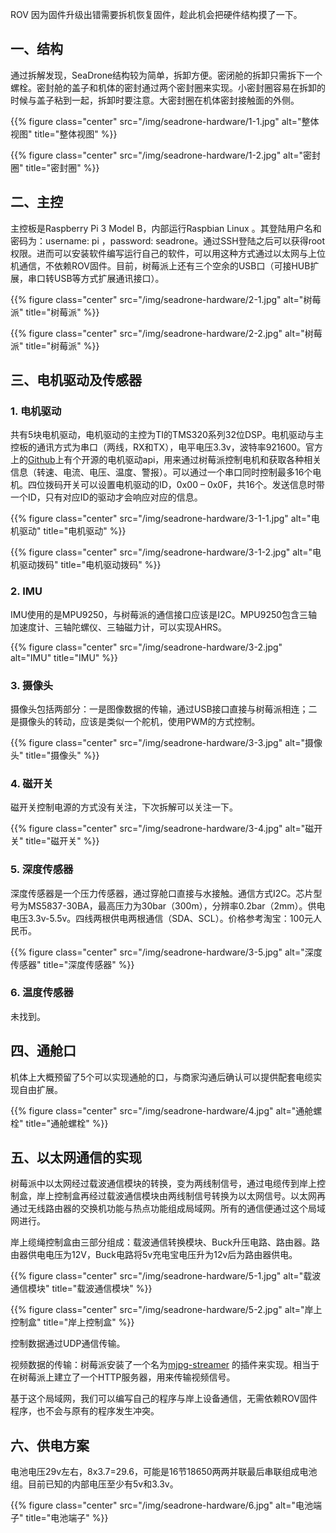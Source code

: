 ROV 因为固件升级出错需要拆机恢复固件，趁此机会把硬件结构摸了一下。  
<!--more-->

## 一、结构

通过拆解发现，SeaDrone结构较为简单，拆卸方便。密闭舱的拆卸只需拆下一个螺栓。密封舱的盖子和机体的密封通过两个密封圈来实现。小密封圈容易在拆卸的时候与盖子粘到一起，拆卸时要注意。大密封圈在机体密封接触面的外侧。

{{% figure class="center" src="/img/seadrone-hardware/1-1.jpg" alt="整体视图" title="整体视图" %}}   

{{% figure class="center" src="/img/seadrone-hardware/1-2.jpg" alt="密封圈" title="密封圈" %}}   



## 二、主控

主控板是Raspberry Pi 3 Model B，内部运行Raspbian Linux 。其登陆用户名和密码为：username: pi ，password: seadrone。通过SSH登陆之后可以获得root 权限。进而可以安装软件编写运行自己的软件，可以用这种方式通过以太网与上位机通信，不依赖ROV固件。目前，树莓派上还有三个空余的USB口（可接HUB扩展，串口转USB等方式扩展通讯接口）。

{{% figure class="center" src="/img/seadrone-hardware/2-1.jpg" alt="树莓派" title="树莓派" %}}   

{{% figure class="center" src="/img/seadrone-hardware/2-2.jpg" alt="树莓派" title="树莓派" %}}   



## 三、电机驱动及传感器

### 1. 电机驱动

共有5块电机驱动，电机驱动的主控为TI的TMS320系列32位DSP。电机驱动与主控板的通讯方式为串口（两线，RX和TX），电平电压3.3v，波特率921600。官方上的[Github](https://github.com/orobotix/SeaDrone-Smart-Thruster-Library)上有个开源的电机驱动api，用来通过树莓派控制电机和获取各种相关信息（转速、电流、电压、温度、警报）。可以通过一个串口同时控制最多16个电机。四位拨码开关可以设置电机驱动的ID，0x00 – 0x0F，共16个。发送信息时带一个ID，只有对应ID的驱动才会响应对应的信息。  

{{% figure class="center" src="/img/seadrone-hardware/3-1-1.jpg" alt="电机驱动" title="电机驱动" %}}   

{{% figure class="center" src="/img/seadrone-hardware/3-1-2.jpg" alt="电机驱动拨码" title="电机驱动拨码" %}}   

### 2. IMU

IMU使用的是MPU9250，与树莓派的通信接口应该是I2C。MPU9250包含三轴加速度计、三轴陀螺仪、三轴磁力计，可以实现AHRS。

{{% figure class="center" src="/img/seadrone-hardware/3-2.jpg" alt="IMU" title="IMU" %}}   



### 3. 摄像头

摄像头包括两部分：一是图像数据的传输，通过USB接口直接与树莓派相连；二是摄像头的转动，应该是类似一个舵机，使用PWM的方式控制。

{{% figure class="center" src="/img/seadrone-hardware/3-3.jpg" alt="摄像头" title="摄像头" %}}   



### 4. 磁开关

磁开关控制电源的方式没有关注，下次拆解可以关注一下。

{{% figure class="center" src="/img/seadrone-hardware/3-4.jpg" alt="磁开关" title="磁开关" %}}   



### 5. 深度传感器

深度传感器是一个压力传感器，通过穿舱口直接与水接触。通信方式I2C。芯片型号为MS5837-30BA，最高压力为30bar（300m），分辨率0.2bar（2mm）。供电电压3.3v-5.5v。四线两根供电两根通信（SDA、SCL）。价格参考淘宝：100元人民币。

{{% figure class="center" src="/img/seadrone-hardware/3-5.jpg" alt="深度传感器" title="深度传感器" %}}   



### 6. 温度传感器

未找到。



## 四、通舱口

机体上大概预留了5个可以实现通舱的口，与商家沟通后确认可以提供配套电缆实现自由扩展。



{{% figure class="center" src="/img/seadrone-hardware/4.jpg" alt="通舱螺栓" title="通舱螺栓" %}}   



## 五、以太网通信的实现

树莓派中以太网经过载波通信模块的转换，变为两线制信号，通过电缆传到岸上控制盒，岸上控制盒再经过载波通信模块由两线制信号转换为以太网信号。以太网再通过无线路由器的交换机功能与热点功能组成局域网。所有的通信便通过这个局域网进行。   

岸上缆绳控制盒由三部分组成：载波通信转换模块、Buck升压电路、路由器。路由器供电电压为12V，Buck电路将5v充电宝电压升为12v后为路由器供电。  

{{% figure class="center" src="/img/seadrone-hardware/5-1.jpg" alt="载波通信模块" title="载波通信模块" %}}   

{{% figure class="center" src="/img/seadrone-hardware/5-2.jpg" alt="岸上控制盒" title="岸上控制盒" %}}   

控制数据通过UDP通信传输。   

视频数据的传输：树莓派安装了一个名为[mjpg-streamer](https://github.com/jacksonliam/mjpg-streamer) 的插件来实现。相当于在树莓派上建立了一个HTTP服务器，用来传输视频信号。   

基于这个局域网，我们可以编写自己的程序与岸上设备通信，无需依赖ROV固件程序，也不会与原有的程序发生冲突。



## 六、供电方案

电池电压29v左右，8x3.7=29.6，可能是16节18650两两并联最后串联组成电池组。目前已知的内部电压至少有5v和3.3v。

{{% figure class="center" src="/img/seadrone-hardware/6.jpg" alt="电池端子" title="电池端子" %}}   




